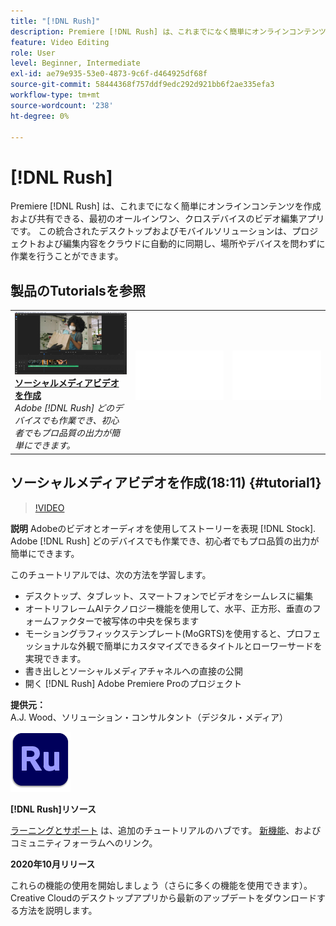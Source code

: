 ```yaml
---
title: "[!DNL Rush]"
description: Premiere [!DNL Rush] は、これまでになく簡単にオンラインコンテンツを作成および共有できる、最初のオールインワン、クロスデバイスのビデオ編集アプリです
feature: Video Editing
role: User
level: Beginner, Intermediate
exl-id: ae79e935-53e0-4873-9c6f-d464925df68f
source-git-commit: 58444368f757ddf9edc292d921bb6f2ae335efa3
workflow-type: tm+mt
source-wordcount: '238'
ht-degree: 0%

---
```


# [!DNL Rush]

Premiere [!DNL Rush] は、これまでになく簡単にオンラインコンテンツを作成および共有できる、最初のオールインワン、クロスデバイスのビデオ編集アプリです。 この統合されたデスクトップおよびモバイルソリューションは、プロジェクトおよび編集内容をクラウドに自動的に同期し、場所やデバイスを問わずに作業を行うことができます。

## 製品のTutorialsを参照

<table style="table-layout:fixed">
<tr>
 <td>
   <a href="rush.md#tutorial1">
      <img alt="ソーシャルメディアビデオを作成" src="../assets/rush_socialMediaAd_wood_thumbnail.jpg" />
   </a>
    <div>
   <a href="rush.md#tutorial1"><strong>ソーシャルメディアビデオを作成</strong></a>
    </div>
    <em>Adobe [!DNL Rush] どのデバイスでも作業でき、初心者でもプロ品質の出力が簡単にできます。</em>
    <br>
  </td>
  <td>
    <img alt="スペーサー" src="../assets/Whitespacer.png" />
    <div>
    <br>
  </td>
  <td>
    <img alt="スペーサー" src="../assets/Whitespacer.png" />
    <div>
    <br>
  </td>
</tr>
</table>

## ソーシャルメディアビデオを作成(18:11) {#tutorial1}

>[!VIDEO](https://video.tv.adobe.com/v/326900?hidetitle=true)

**説明**
Adobeのビデオとオーディオを使用してストーリーを表現 [!DNL Stock]. Adobe [!DNL Rush] どのデバイスでも作業でき、初心者でもプロ品質の出力が簡単にできます。

このチュートリアルでは、次の方法を学習します。
* デスクトップ、タブレット、スマートフォンでビデオをシームレスに編集
* オートリフレームAIテクノロジー機能を使用して、水平、正方形、垂直のフォームファクターで被写体の中央を保ちます
* モーショングラフィックステンプレート(MoGRTS)を使用すると、プロフェッショナルな外観で簡単にカスタマイズできるタイトルとローワーサードを実現できます。
* 書き出しとソーシャルメディアチャネルへの直接の公開
* 開く [!DNL Rush] Adobe Premiere Proのプロジェクト

**提供元：**
A.J. Wood、ソリューション・コンサルタント（デジタル・メディア）

![Rushロゴ](../assets/ru_appicon_96.png)

**[!DNL Rush]リソース**

[ラーニングとサポート](https://helpx.adobe.com/support/premiere-rush.html) は、追加のチュートリアルのハブです。 [新機能](https://helpx.adobe.com/premiere-rush/user-guide.html/premiere-rush/help/whats-new.ug.html)、およびコミュニティフォーラムへのリンク。

**2020年10月リリース**

これらの機能の使用を開始しましょう（さらに多くの機能を使用できます）。 Creative Cloudのデスクトップアプリから最新のアップデートをダウンロードする方法を説明します。
